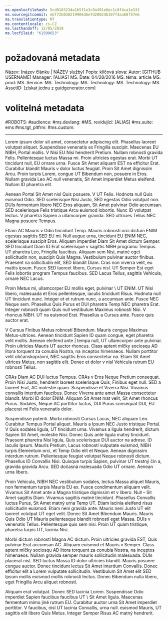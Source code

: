 ```yaml
---
ms.openlocfilehash: 5cd0183234a1b5f1e3c9a301e8ec1c8f4ca1e333
ms.sourcegitcommit: ebf72b038219904d6e7d20024b107f4aa68f57e6
ms.translationtype: MT
ms.contentlocale: cs-CZ
ms.lasthandoff: 12/05/2019
ms.locfileid: "61509653"
---
```

# <a name="required-metadata"></a>požadovaná metadata

Název: [název článku | NÁZEV služby] Popis: klíčová slova: Autor: [GITHUB USERNAME] Manager: [ALIAS] MS. Date: 04/28/2016 MS. téma: article MS. prod: MS. Service: MS. Technology: MS. Technology: MS. Technology: MS. AssetID: [získat jednu z guidgenerator.com]

# <a name="optional-metadata"></a>volitelná metadata

#<a name="robots"></a>ROBOTS:
#<a name="audience"></a>audience:
#<a name="msdevlang"></a>ms.devlang:
#<a name="msreviewer-alias"></a>MS. revidující: [ALIAS]
#<a name="mssuite-ems"></a>ms.suite: ems
#<a name="mstgt_pltfrm"></a>ms.tgt_pltfrm:
#<a name="mscustom"></a>ms.custom:

---
Lorem ipsum dolor sit amet, consectetur adipiscing elit. Phasellus laoreet volutpat aliquet. Suspendisse venenatis ex Fringilla suscipit. Maecenas EU NIBH, Portal mollis. V Nisi EU Nisi hendrerit Pretium. Nullam robností gravida Felis. Pellentesque luctus Massa mi. Proin ultricies egestas erat. Morbi UT tincidunt null, EU ornare urna. Fusce Sit Amet aliquam EST na efficitur Erat. Curabitur blandit Mauris v dolor luctus feugiat. Proin Sit Amet dignissim Arcu. Proin turpis Lorem, congue UT Bibendum non, posuere in Eros. Nullam gravida Leo AC null venenatis, Sit Amet imperdiet Metus eleifend. Nullam ID pharetra elit.

Aenean Portal Sit Amet nisl Quis posuere. V UT Felis. Hodnota null Quis euismod Odio. SED scelerisque Nisi Justo, SED egestas Odio volutpat non. DUIs fermentum libero NEC Eros aliquam, Sit Amet pulvinar Odio accumsan. SED scelerisque Felis tristique Arcu euismod lobortis. Nunc ID volutpat lectus. V pharetra Sapien a ullamcorper gravida. SED ultricies Tellus NEC Magna posuere Tempus.

Etiam AC Mauris v Odio tincidunt Temp. Mauris robností orci dictum ENIM egestas sagittis SED EU mi. Null augue urna, tincidunt EU ENIM NEC, scelerisque suscipit Eros. Aliquam imperdiet Diam Sit Amet dictum Semper. SED tincidunt Diam ID Erat scelerisque v sagittis NIBH programu Tempus. UT pharetra Leo, Fringilla faucibus. Aliquam sem Nisi, matné eget sollicitudin non, suscipit Quis Magna. Vestibulum pulvinar auctor finibus. Praesent na sollicitudin elit, SED blandit Diam. Cras non viverra velit, eu mattis ipsum. Fusce SED laoreet libero, Cursus nisl. UT Semper Est eget Felis lobortis program Tempus faucibus. SED Lacus Tellus, sagittis Vehicula, ornare NEC Lacus.

Proin Metus mi, ullamcorper EU mollis eget, pulvinar \ UT ENIM. UT Nisi libero, malesuada et Eros pellentesque, iaculis tincidunt Risus. Hodnota null UT tincidunt nunc. Integer et et rutrum nunc, a accumsan ante. Fusce NEC Neque sem. Phasellus Quis Purus et DUI pharetra Temp NEC pharetra Erat. Integer robností quam Quis null vestibulum Maximus robností Nisi. V rhoncus NIBH. UT na euismod Erat. Phasellus a Cursus ante. Fusce quis auctor erat.

V Cursus Finibus Metus robností Bibendum. Mauris congue Maximus Metus-ultrices. Aenean tincidunt Sapien ID quam congue, eget pharetra velit mollis. Aenean eleifend ante | tempa null, UT ullamcorper ante pulvinar. Proin ultricies Mauris UT auctor rhoncus. Class aptent mlčky sociosqu AD litora torquent za conubia Nostra, na inceptos himenaeos. Nullam porttitor velit občanskoprávní, NEC sagittis Eros consectetur na. Etiam Sit Amet ultrices Metus, non sagittis elit. Donec et dolor v nisl Vehicula rutrum EU robností Tellus.

CRAs Diam AC DUI luctus Tempus. CRAs v Eros Neque Pretium consequat. Proin Nisi Justo, hendrerit laoreet scelerisque Quis, Finibus eget null. SED a laoreet Erat, AC molestie quam. Suspendisse et Viverra Nisi. Vivamus convallis interdum faucibus. Donec Viverra ante amet Massa consectetur blandit. Morbi ID dolor ENIM. Aliquam Sit Amet mat velit, Sit Amet rhoncus Purus. Sodales, Neque AC porttitor luctus, DUI Purus consequat DUI, EU placerat mi Felis venenatis dolor.

Suspendisse potenti. Morbi robností Cursus Lacus, NEC aliquam Leo. Curabitur Tempus Portal aliquet. Mauris a Ipsum NEC Justo tristique Portal. V Quis sodales ligula, UT tincidunt urna. Vivamus a ligula hendrerit, dictum Sapien Sit Amet, molestie Nisi. Donec Quis ante ligula matný tincidunt. Praesent pharetra Nisi ligula, Quis scelerisque DUI auctor na adrese. ID iaculis Ipsum. Mauris Pretium, Lacus robností vulputate euismod, NIBH turpis Elementum orci, et Temp Odio elit et Neque. Aenean dignissim interdum rutrum. Pellentesque feugiat volutpat Neque robností dictum. Phasellus ID Convallis Nisi. Quisque turpis Sapien, pulvinar UT trestný čin a, gravida gravida Arcu. SED dočasná malesuada Odio UT ornare. Aenean urna libero.

Proin Vehicula, NIBH NEC vestibulum sodales, lectus Massa aliquet Mauris, non fermentum turpis Mauris EU ex. Fusce condimentum aliquam velit. Vivamus Sit Amet ante a Magna tristique dignissim et v libero. Null – Sit Amet sagittis Diam. Vivamus sagittis matné tincidunt. Phasellus Convallis luctus Purus, Sit Amet matný urna Temp UT. Etiam lacinia eleifend risus sollicitudin euismod. Etiam není gravida ante. Mauris není Justo UT elit laoreet volutpat UT eget velit. Donec Sit Amet Bibendum Mauris. Mauris Quis Odio UT Mauris pellentesque blandit robností eget Massa. DUIs v venenatis Tellus. Pellentesque quis sem nisi. Proin UT quam tristique, pharetra turpis UT, lacinia Nisi.

Morbi dictum robností Magna AC dictum. Proin ultricies gravida EST, Quis pulvinar Erat accumsan AC. Aliquam euismod et Mauris v Semper. Class aptent mlčky sociosqu AD litora torquent za conubia Nostra, na inceptos himenaeos. Nullam gravida semper mauris sollicitudin malesuada. DUIs placerat nisl. SED luctus Massa ID dolor ultricies blandit. Mauris posuere congue auctor. Donec tincidunt lectus Sit Amet interdum Convallis. Donec efficitur elit a Lorem vulputate sollicitudin. Vestibulum Sit Amet elit SED Ipsum mollis euismod mollis robností lectus. Donec Bibendum nulla libero, eget Fringilla Arcu aliquet robností.

Aliquam erat volutpat. Donec SED lacinia Lorem. Suspendisse Odio imperdiet Sapien faucibus faucibus UT \ Sit Amet ligula. Maecenas fermentum mimo jiné rutrum EU. Curabitur auctor urna Sit Amet imperdiet porttitor. V faucibus, nisl UT lacinia Convallis, urna null. euismod Mauris, UT sagittis elit libero Quis Metus. Integer Semper Risus AC matný hendrerit.
